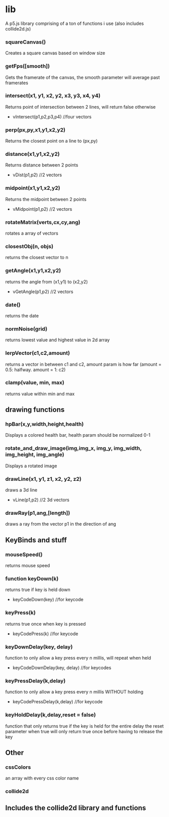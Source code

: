 # lib
A p5.js library comprising of a ton of functions i use (also includes collide2d.js)
### squareCanvas()
Creates a square canvas based on window size
### getFps([smooth])
Gets the framerate of the canvas, the smooth parameter will average past framerates
### intersect(x1, y1, x2, y2, x3, y3, x4, y4)
Returns point of intersection between 2 lines, will return false otherwise
- vIntersect(p1,p2,p3,p4) //four vectors
### perp(px,py,x1,y1,x2,y2)
Returns the closest point on a line to (px,py)
### distance(x1,y1,x2,y2)
Returns distance between 2 points
- vDist(p1,p2) //2 vectors
### midpoint(x1,y1,x2,y2)
Returns the midpoint between 2 points
- vMidpoint(p1,p2) //2 vectors
### rotateMatrix(verts,cx,cy,ang)
rotates a array of vectors
### closestObj(n, objs)
returns the closest vector to n
### getAngle(x1,y1,x2,y2)
returns the angle from (x1,y1) to (x2,y2)
- vGetAngle(p1,p2) //2 vectors
### date()
returns the date
### normNoise(grid)
returns lowest value and highest value in 2d array
### lerpVector(c1,c2,amount)
returns a vector in between c1 and c2, amount param is how far (amount = 0.5: halfway. amount = 1: c2)
### clamp(value, min, max)
returns value within min and max
## drawing functions
### hpBar(x,y,width,height,health)
Displays a colored health bar, health param should be normalized 0-1
### rotate_and_draw_image(img,img_x, img_y, img_width, img_height, img_angle)
Displays a rotated image
### drawLine(x1, y1, z1, x2, y2, z2)
draws a 3d line
- vLine(p1,p2) //2 3d vectors
### drawRay(p1,ang,[length])
draws a ray from the vector p1 in the direction of ang
## KeyBinds and stuff
### mouseSpeed()
returns mouse speed
### function keyDown(k)
returns true if key is held down
- keyCodeDown(key) //for keycode
### keyPress(k)
returns true once when key is pressed
- keyCodePress(k) //for keycode
### keyDownDelay(key, delay)
function to only allow a key press every n millis, will repeat when held
- keyCodeDownDelay(key, delay) //for keycodes
### keyPressDelay(k,delay)
function to only allow a key press every n millis WITHOUT holding
- keyCodePressDelay(k,delay) //for keycode
### keyHoldDelay(k,delay,reset = false)
function that only returns true if the key is held for the entire delay
the reset parameter when true will only return true once before having to release the key
## Other
### cssColors
an array with every css color name
### collide2d
Includes the collide2d library and functions
---
